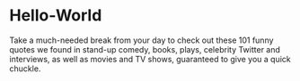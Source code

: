 # Hello-World
Take a much-needed break from your day to check out these 101 funny quotes we found in stand-up comedy, books, plays, celebrity Twitter and interviews, as well as movies and TV shows, guaranteed to give you a quick chuckle.
